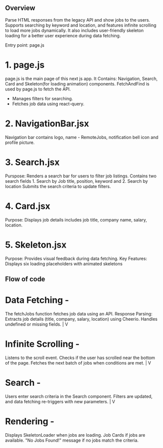 
## Overview
Parse HTML responses from the legacy API and show jobs to the users. Supports searching by keyword and location, and features infinite scrolling to load more jobs dynamically. It also includes user-friendly skeleton loading for a better user experience during data fetching.

Entry point: page.js

# 1. page.js 
page.js is the main page of this next js app. 
It Contains: Navigation, Search, Card and Skeleton(for loading animation) components.
FetchAndFind is used by page.js to fetch the API. 
- Manages filters for searching. 
- Fetches job data using react-query.

# 2. NavigationBar.jsx
Navigation bar contains logo, name - RemoteJobs, notification bell icon and profile picture.

# 3. Search.jsx
Purspose: Renders a search bar for users to filter job listings. Contains two search fields 1. Search by Job title, position, keyword and 2. Search by location
Submits the search criteria to update filters.

# 4. Card.jsx
Purpose: Displays job details includes job title, company name, salary, location.

# 5. Skeleton.jsx
Purpose: Provides visual feedback during data fetching.
Key Features: Displays six loading placeholders with animated skeletons


## Flow of code

# Data Fetching -
The fetchJobs function fetches job data using an API.
Response Parsing: Extracts job details (title, company, salary, location) using Cheerio.
Handles undefined or missing fields.
    |
    V
# Infinite Scrolling -
Listens to the scroll event.
Checks if the user has scrolled near the bottom of the page.
Fetches the next batch of jobs when conditions are met.
    |
    V
# Search -
Users enter search criteria in the Search component.
Filters are updated, and data fetching re-triggers with new parameters.
    |
    V
# Rendering -
Displays SkeletonLoader when jobs are loading.
Job Cards if jobs are available.
"No Jobs Found!" message if no jobs match the criteria.
